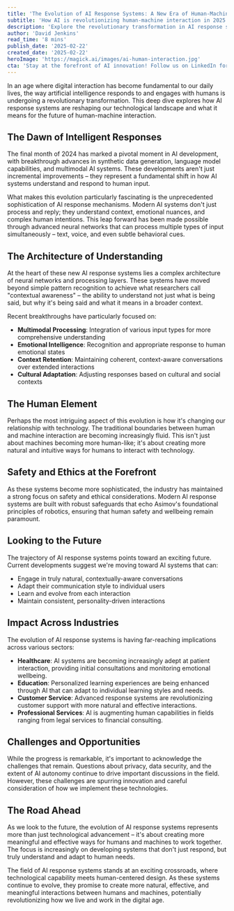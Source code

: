 ```yaml
---
title: 'The Evolution of AI Response Systems: A New Era of Human-Machine Dialogue'
subtitle: 'How AI is revolutionizing human-machine interaction in 2025'
description: 'Explore the revolutionary transformation in AI response systems and human-machine interaction. From multimodal processing to emotional intelligence, discover how AI is creating more natural and effective ways for humans to interact with technology across healthcare, education, and professional services.'
author: 'David Jenkins'
read_time: '8 mins'
publish_date: '2025-02-22'
created_date: '2025-02-22'
heroImage: 'https://magick.ai/images/ai-human-interaction.jpg'
cta: 'Stay at the forefront of AI innovation! Follow us on LinkedIn for daily updates on groundbreaking developments in AI response systems and human-machine interaction.'
---
```


In an age where digital interaction has become fundamental to our daily lives, the way artificial intelligence responds to and engages with humans is undergoing a revolutionary transformation. This deep dive explores how AI response systems are reshaping our technological landscape and what it means for the future of human-machine interaction.

## The Dawn of Intelligent Responses

The final month of 2024 has marked a pivotal moment in AI development, with breakthrough advances in synthetic data generation, language model capabilities, and multimodal AI systems. These developments aren't just incremental improvements – they represent a fundamental shift in how AI systems understand and respond to human input.

What makes this evolution particularly fascinating is the unprecedented sophistication of AI response mechanisms. Modern AI systems don't just process and reply; they understand context, emotional nuances, and complex human intentions. This leap forward has been made possible through advanced neural networks that can process multiple types of input simultaneously – text, voice, and even subtle behavioral cues.

## The Architecture of Understanding

At the heart of these new AI response systems lies a complex architecture of neural networks and processing layers. These systems have moved beyond simple pattern recognition to achieve what researchers call "contextual awareness" – the ability to understand not just what is being said, but why it's being said and what it means in a broader context.

Recent breakthroughs have particularly focused on:

- **Multimodal Processing**: Integration of various input types for more comprehensive understanding
- **Emotional Intelligence**: Recognition and appropriate response to human emotional states
- **Context Retention**: Maintaining coherent, context-aware conversations over extended interactions
- **Cultural Adaptation**: Adjusting responses based on cultural and social contexts

## The Human Element

Perhaps the most intriguing aspect of this evolution is how it's changing our relationship with technology. The traditional boundaries between human and machine interaction are becoming increasingly fluid. This isn't just about machines becoming more human-like; it's about creating more natural and intuitive ways for humans to interact with technology.

## Safety and Ethics at the Forefront

As these systems become more sophisticated, the industry has maintained a strong focus on safety and ethical considerations. Modern AI response systems are built with robust safeguards that echo Asimov's foundational principles of robotics, ensuring that human safety and wellbeing remain paramount.

## Looking to the Future

The trajectory of AI response systems points toward an exciting future. Current developments suggest we're moving toward AI systems that can:

- Engage in truly natural, contextually-aware conversations
- Adapt their communication style to individual users
- Learn and evolve from each interaction
- Maintain consistent, personality-driven interactions

## Impact Across Industries

The evolution of AI response systems is having far-reaching implications across various sectors:

- **Healthcare**: AI systems are becoming increasingly adept at patient interaction, providing initial consultations and monitoring emotional wellbeing.
- **Education**: Personalized learning experiences are being enhanced through AI that can adapt to individual learning styles and needs.
- **Customer Service**: Advanced response systems are revolutionizing customer support with more natural and effective interactions.
- **Professional Services**: AI is augmenting human capabilities in fields ranging from legal services to financial consulting.

## Challenges and Opportunities

While the progress is remarkable, it's important to acknowledge the challenges that remain. Questions about privacy, data security, and the extent of AI autonomy continue to drive important discussions in the field. However, these challenges are spurring innovation and careful consideration of how we implement these technologies.

## The Road Ahead

As we look to the future, the evolution of AI response systems represents more than just technological advancement – it's about creating more meaningful and effective ways for humans and machines to work together. The focus is increasingly on developing systems that don't just respond, but truly understand and adapt to human needs.

The field of AI response systems stands at an exciting crossroads, where technological capability meets human-centered design. As these systems continue to evolve, they promise to create more natural, effective, and meaningful interactions between humans and machines, potentially revolutionizing how we live and work in the digital age.